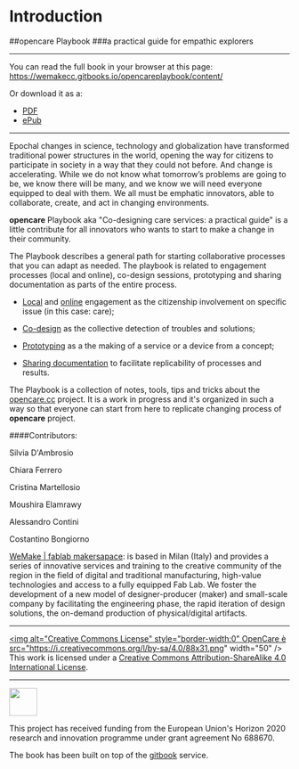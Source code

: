 # Introduction

##opencare Playbook
###a practical guide for empathic explorers 

---
You can read the full book in your browser at this page: https://wemakecc.gitbooks.io/opencareplaybook/content/

Or download it as a:
- [PDF](https://www.gitbook.com/download/pdf/book/wemakecc/opencareplaybook) 
- [ePub](https://www.gitbook.com/download/epub/book/wemakecc/opencareplaybook) 
---
Epochal changes in science, technology and globalization have transformed traditional power structures in the world, opening the way for citizens to participate in society in a way that they could not before. And change is accelerating. While we do not know what tomorrow’s problems are going to be, we know there will be many, and we know we will need everyone equipped to deal with them. 
We all must be emphatic innovators, able to collaborate, create, and act in changing environments. 

**opencare** Playbook aka "Co-designing care services: a practical guide" is a little contribute for all innovators who wants to start to make a change in their community.

The Playbook describes a general path for starting collaborative processes that you can adapt as needed. The playbook is related to engagement processes (local and online), co-design sessions, prototyping and sharing documentation as parts of the entire process. 

* [Local](../how_to_involve_a_local_community) and [online](../how_to_involve_an_online_community) engagement as the citizenship involvement on specific issue (in this case: care);

* [Co-design](../how_can_i_structure_a_co-design_session) as the collective detection of troubles and solutions;

* [Prototyping](../how_can_i_make_a_prototype) as a the making of a service or a device from a concept;

* [Sharing documentation](../how_can_i_share_a_project) to facilitate replicability of processes and results.

The Playbook is a collection of notes, tools, tips and tricks about the [opencare.cc](http://opencare.cc) project. 
It is a work in progress and it's organized in such a way so that everyone can start from here to replicate changing process of **opencare** project.

####Contributors:

Silvia D'Ambrosio

Chiara Ferrero
 
Cristina Martellosio

Moushira Elamrawy

Alessandro Contini

Costantino Bongiorno



 [WeMake | fablab makersapace](http://wemake.cc):  is based in Milan (Italy) and provides a series of innovative services and training to the creative community of the region in the field of digital and traditional manufacturing, high-value technologies and access to a fully equipped Fab Lab. We foster the development of a new model of designer-producer (maker) and small-scale company by facilitating the engineering phase, the rapid iteration of design solutions, the on-demand production of physical/digital artifacts.

---
<a rel="license" href="http://creativecommons.org/licenses/by-sa/4.0/"><img alt="Creative Commons License" style="border-width:0" OpenCare è src="https://i.creativecommons.org/l/by-sa/4.0/88x31.png" width="50" /></a><br />This work is licensed under a <a rel="license" href="http://creativecommons.org/licenses/by-sa/4.0/">Creative Commons Attribution-ShareAlike 4.0 International License</a>.

---
<img src="http://wemake.cc/core/uploads/2015/12/logo_ce-it-rvb-hr.jpg" width="50" />

This project has received funding from the European Union's Horizon 2020 research and innovation programme under grant agreement No 688670.

The book has been built on top of the [gitbook](http://gitbook.com) service.
